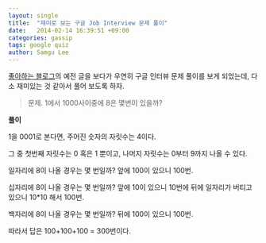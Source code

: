 ```yaml
---
layout: single
title:  "재미로 보는 구글 Job Interview 문제 풀이"
date:   2014-02-14 16:39:51 +09:00
categories: gassip
tags: google quiz
author: Samgu Lee
---
```

[좋아하는 블로그](https://comeddy.wordpress.com/2012/12/25/google-job-interview-q-1에서-1000사이중에-8은-몇번이-있을까/ "COM+EDDY'S BLOG")의 예전 글을 보다가 우연히 구글 인터뷰 문제 풀이를 보게 되었는데, 다소 재미있는 것 같아서 풀어 보도록 하자.

> 문제. 1에서 1000사이중에 8은 몇번이 있을까?

**풀이**

1을 0001로 본다면, 주어진 숫자의 자릿수는 4이다.

그 중 첫번째 자릿수는 0 혹은 1 뿐이고, 나머지 자릿수는 0부터 9까지 나올 수 있다.

일자리에 8이 나올 경우는 몇 번일까? 앞에 100이 있으니 100번.

십자리에 8이 나올 경우는 몇 번일까? 앞에 10이 있으니 10번에 뒤에 일자리가 버티고 있으니 10*10 해서 100번.

백자리에 8이 나올 경우는 몇 번일까? 뒤에 100이 있으니 100번.

따라서 답은 100+100+100 = 300번이다.

